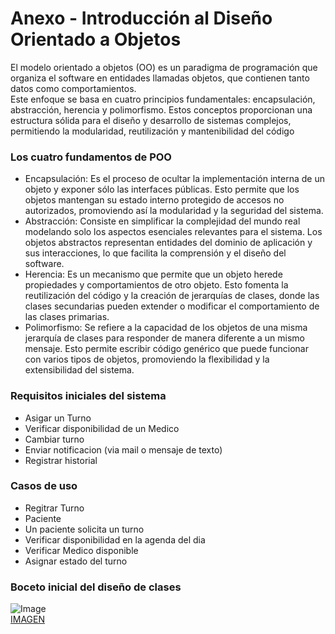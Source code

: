 # Anexo - Introducción al Diseño Orientado a Objetos
El modelo orientado a objetos (OO) es un paradigma de programación que organiza el
software en entidades llamadas objetos, que contienen tanto datos como comportamientos.  
Este enfoque se basa en cuatro principios fundamentales: encapsulación, abstracción,
herencia y polimorfismo. Estos conceptos proporcionan una estructura sólida para el diseño
y desarrollo de sistemas complejos, permitiendo la modularidad, reutilización y
mantenibilidad del código

### Los cuatro fundamentos de POO
- Encapsulación: Es el proceso de ocultar la implementación interna de un objeto y
exponer sólo las interfaces públicas. Esto permite que los objetos mantengan su
estado interno protegido de accesos no autorizados, promoviendo así la
modularidad y la seguridad del sistema.  
- Abstracción: Consiste en simplificar la complejidad del mundo real modelando solo
los aspectos esenciales relevantes para el sistema. Los objetos abstractos
representan entidades del dominio de aplicación y sus interacciones, lo que facilita la
comprensión y el diseño del software.  
- Herencia: Es un mecanismo que permite que un objeto herede propiedades y
comportamientos de otro objeto. Esto fomenta la reutilización del código y la
creación de jerarquías de clases, donde las clases secundarias pueden extender o
modificar el comportamiento de las clases primarias.  
- Polimorfismo: Se refiere a la capacidad de los objetos de una misma jerarquía de
clases para responder de manera diferente a un mismo mensaje. Esto permite
escribir código genérico que puede funcionar con varios tipos de objetos,
promoviendo la flexibilidad y la extensibilidad del sistema.

### Requisitos iniciales del sistema
* Asigar un Turno
* Verificar disponibilidad de un Medico
* Cambiar turno
* Enviar notificacion (via mail o mensaje de texto)
* Registrar historial

### Casos de uso
* Regitrar Turno
* Paciente
* Un paciente solicita un turno
* Verificar disponibilidad en la agenda del dia
* Verificar Medico disponible
* Asignar estado del turno  

### Boceto inicial del diseño de clases
![Image](https://github.com/user-attachments/assets/f4fbcfb8-1511-4aa6-ac97-d5e359025f6d)  
[IMAGEN](https://github.com/user-attachments/assets/f4fbcfb8-1511-4aa6-ac97-d5e359025f6d)

